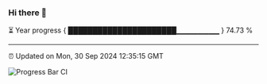 ### Hi there 👋

⏳ Year progress { ██████████████████████▁▁▁▁▁▁▁▁ } 74.73 %

---

⏰ Updated on Mon, 30 Sep 2024 12:35:15 GMT

![Progress Bar CI](https://github.com/liununu/liununu/workflows/Progress%20Bar%20CI/badge.svg)
